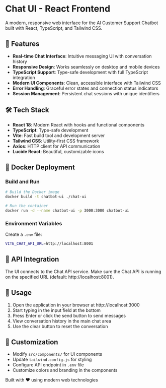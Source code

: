 # Chat UI - React Frontend

A modern, responsive web interface for the AI Customer Support Chatbot built with React, TypeScript, and Tailwind CSS.

## 🚀 Features

- **Real-time Chat Interface**: Intuitive messaging UI with conversation history
- **Responsive Design**: Works seamlessly on desktop and mobile devices
- **TypeScript Support**: Type-safe development with full TypeScript integration
- **Modern UI Components**: Clean, accessible interface with Tailwind CSS
- **Error Handling**: Graceful error states and connection status indicators
- **Session Management**: Persistent chat sessions with unique identifiers

## 🛠️ Tech Stack

- **React 18**: Modern React with hooks and functional components
- **TypeScript**: Type-safe development
- **Vite**: Fast build tool and development server
- **Tailwind CSS**: Utility-first CSS framework
- **Axios**: HTTP client for API communication
- **Lucide React**: Beautiful, customizable icons

## 🐳 Docker Deployment

### Build and Run
```bash
# Build the Docker image
docker build -t chatbot-ui ./chat-ui

# Run the container
docker run -d --name chatbot-ui -p 3000:3000 chatbot-ui
```

### Environment Variables
Create a `.env` file:
```bash
VITE_CHAT_API_URL=http://localhost:8001
```

## 🔗 API Integration

The UI connects to the Chat API service. Make sure the Chat API is running on the specified URL (default: http://localhost:8001).

## 📱 Usage

1. Open the application in your browser at http://localhost:3000
2. Start typing in the input field at the bottom
3. Press Enter or click the send button to send messages
4. View conversation history in the main chat area
5. Use the clear button to reset the conversation

## 🎨 Customization

- Modify `src/components/` for UI components
- Update `tailwind.config.js` for styling
- Configure API endpoint in `.env` file
- Customize colors and branding in the components

Built with ❤️ using modern web technologies